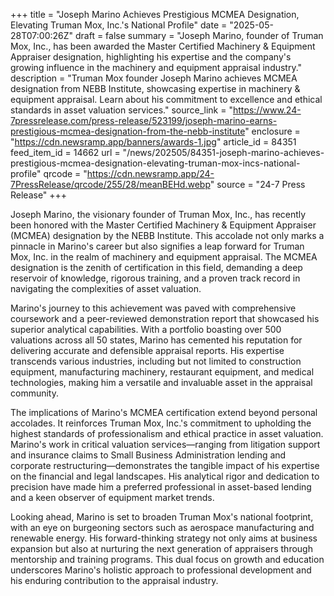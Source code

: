 +++
title = "Joseph Marino Achieves Prestigious MCMEA Designation, Elevating Truman Mox, Inc.'s National Profile"
date = "2025-05-28T07:00:26Z"
draft = false
summary = "Joseph Marino, founder of Truman Mox, Inc., has been awarded the Master Certified Machinery & Equipment Appraiser designation, highlighting his expertise and the company's growing influence in the machinery and equipment appraisal industry."
description = "Truman Mox founder Joseph Marino achieves MCMEA designation from NEBB Institute, showcasing expertise in machinery & equipment appraisal. Learn about his commitment to excellence and ethical standards in asset valuation services."
source_link = "https://www.24-7pressrelease.com/press-release/523199/joseph-marino-earns-prestigious-mcmea-designation-from-the-nebb-institute"
enclosure = "https://cdn.newsramp.app/banners/awards-1.jpg"
article_id = 84351
feed_item_id = 14662
url = "/news/202505/84351-joseph-marino-achieves-prestigious-mcmea-designation-elevating-truman-mox-incs-national-profile"
qrcode = "https://cdn.newsramp.app/24-7PressRelease/qrcode/255/28/meanBEHd.webp"
source = "24-7 Press Release"
+++

<p>Joseph Marino, the visionary founder of Truman Mox, Inc., has recently been honored with the Master Certified Machinery & Equipment Appraiser (MCMEA) designation by the NEBB Institute. This accolade not only marks a pinnacle in Marino's career but also signifies a leap forward for Truman Mox, Inc. in the realm of machinery and equipment appraisal. The MCMEA designation is the zenith of certification in this field, demanding a deep reservoir of knowledge, rigorous training, and a proven track record in navigating the complexities of asset valuation.</p><p>Marino's journey to this achievement was paved with comprehensive coursework and a peer-reviewed demonstration report that showcased his superior analytical capabilities. With a portfolio boasting over 500 valuations across all 50 states, Marino has cemented his reputation for delivering accurate and defensible appraisal reports. His expertise transcends various industries, including but not limited to construction equipment, manufacturing machinery, restaurant equipment, and medical technologies, making him a versatile and invaluable asset in the appraisal community.</p><p>The implications of Marino's MCMEA certification extend beyond personal accolades. It reinforces Truman Mox, Inc.'s commitment to upholding the highest standards of professionalism and ethical practice in asset valuation. Marino's work in critical valuation services—ranging from litigation support and insurance claims to Small Business Administration lending and corporate restructuring—demonstrates the tangible impact of his expertise on the financial and legal landscapes. His analytical rigor and dedication to precision have made him a preferred professional in asset-based lending and a keen observer of equipment market trends.</p><p>Looking ahead, Marino is set to broaden Truman Mox's national footprint, with an eye on burgeoning sectors such as aerospace manufacturing and renewable energy. His forward-thinking strategy not only aims at business expansion but also at nurturing the next generation of appraisers through mentorship and training programs. This dual focus on growth and education underscores Marino's holistic approach to professional development and his enduring contribution to the appraisal industry.</p>